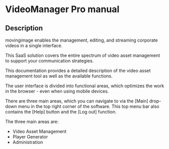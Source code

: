 # VideoManager Pro manual

## Description

movingimage enables the management, editing, and streaming corporate videos in a single interface.

This SaaS solution covers the entire spectrum of video asset management to support your communication strategies.

This documentation provides a detailed description of the video asset management tool as well as the available functions.

The user interface is divided into functional areas, which optimizes the work in the browser - even when using mobile devices. 

There are three main areas, which you can navigate to via the [Main] drop-down menu in the top right corner of the software. This top menu bar also contains the [Help] button and the [Log out] function.

The three main areas are:

*    Video Asset Management
*    Player Generator
*    Administration

